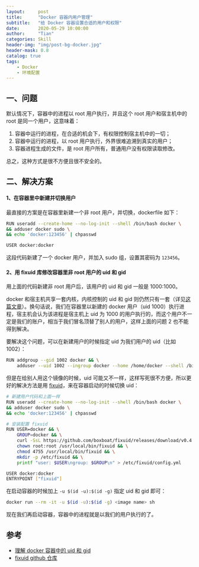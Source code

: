 ```yaml
---
layout:     post
title:      "Docker 容器内用户管理"
subtitle:   "给 Docker 容器设置合适的用户和权限"
date:       2020-05-29 10:00:00
author:     "Tian"
categories: Skill
header-img: "img/post-bg-docker.jpg"
header-mask: 0.8
catalog: true
tags:
    - Docker
    - 环境配置
---
```


## 一、问题

默认情况下，容器中的进程以 root 用户执行，并且这个 root 用户和宿主机中的 root 是同一个用户，这意味着：

1. 容器中运行的进程，在合适的机会下，有权限控制宿主机中的一切；
2. 容器中运行的进程，以 root 用户执行，外界很难追溯到真实的用户；
3. 容器进程生成的文件，是 root 用户所有，普通用户没有权限读取修改。

总之，这种方式是很不方便且很不安全的。

## 二、解决方案

#### 1、在容器里中新建并切换用户

最直接的方案是在容器里新建一个非 root 用户，并切换，dockerfile 如下：

```bash
RUN useradd --create-home --no-log-init --shell /bin/bash docker \
&& adduser docker sudo \
&& echo 'docker:123456' | chpasswd

USER docker:docker
```

这段代码新建了一个 docker 用户，并加入 sudo 组，设置其密码为 `123456`。

#### 2、用 fixuid 库修改容器里非 root 用户的 uid 和 gid

用上面的代码新建非 root 用户后，该用户的 uid 和 gid 一般是 1000:1000。

 docker 和宿主机共享一套内核，内核控制的 uid 和 gid 则仍然只有一套（详见[这篇文章](https://www.cnblogs.com/sparkdev/p/9614164.html)）。换句话说，我们在容器里以新建的 docker 用户（uid 1000）执行进程，宿主机会认为该进程是宿主机上 uid 为 1000 的用户执行的，而这个用户不一定是我们的账户，相当于我们冒名顶替了别人的用户，这样上面的问题 2 也不能得到解决。

要解决这个问题，可以在新建用户的时候指定 uid 为我们用户的 uid（比如 1002）：

```bash
RUN addgroup --gid 1002 docker && \
    adduser --uid 1002 --ingroup docker --home /home/docker --shell /bin/sh  --gecos "" docker
```

但是在给别人用这个镜像的时候，uid 可能又不一样，这样写死很不方便，所以更好的解决方法是用 [fixuid](https://github.com/boxboat/fixuid)，来在容器启动的时候切换 uid：

```bash
# 新建用户代码和上面一样
RUN useradd --create-home --no-log-init --shell /bin/bash docker \
&& adduser docker sudo \
&& echo 'docker:123456' | chpasswd

# 安装配置 fixuid
RUN USER=docker && \
    GROUP=docker && \
    curl -SsL https://github.com/boxboat/fixuid/releases/download/v0.4.1/fixuid-0.4.1-linux-amd64.tar.gz | tar -C /usr/local/bin -xzf - && \
    chown root:root /usr/local/bin/fixuid && \
    chmod 4755 /usr/local/bin/fixuid && \
    mkdir -p /etc/fixuid && \
    printf "user: $USER\ngroup: $GROUP\n" > /etc/fixuid/config.yml

USER docker:docker
ENTRYPOINT ["fixuid"]
```

在启动容器的时候加上 `-u $(id -u):$(id -g)` 指定 uid 和 gid 即可：

```bash
docker run --rm -it -u $(id -u):$(id -g) <image name> sh
```

现在我们再启动容器，容器中的进程就是以我们的用户执行的了。

## 参考

- [理解 docker 容器中的 uid 和 gid](<https://www.cnblogs.com/sparkdev/p/9614164.html>)
- [fixuid github 仓库](https://github.com/boxboat/fixuid)

